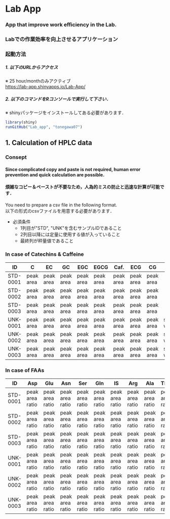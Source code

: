 # Lab App

### App that improve work efficiency in the Lab.
### Labでの作業効率を向上させるアプリケーション
### 起動方法

##### 1. 以下のURLからアクセス
※ 25 hour/monthのみアクティブ  
https://lab-app.shinyapps.io/Lab-App/

##### 2. 以下のコマンドをRコンソールで実行して下さい．  
※ shinyパッケージをインストールしてある必要があります．

```R
library(shiny)
runGitHub("Lab_app", "tonegawa07")
```

## 1. Calculation of HPLC data

### Consept

#### Since complicated copy and paste is not required, human error prevention and quick calculation are possible.

#### 煩雑なコピー＆ペーストが不要なため，人為的ミスの防止と迅速な計算が可能です．

You need to prepare a csv file in the following format.  
以下の形式のcsvファイルを用意する必要があります．

- 必須条件
  - 1列目が"STD", "UNK"を含むサンプルIDであること  
  - 2列目以降には定量に使用する値が入っていること
  - 最終列が秤量値であること

### In case of Catechins & Caffeine

| ID | C         | EC        | GC        | EGC       | EGCG      | Caf.      | ECG       | CG        | DW           |
|-------|-----------|-----------|-----------|-----------|-----------|-----------|-----------|-----------|--------------|
| STD-0001 | peak area | peak area | peak area | peak area | peak area | peak area | peak area | peak area |              |
| STD-0002 | peak area | peak area | peak area | peak area | peak area | peak area | peak area | peak area |              |
| STD-0003 | peak area | peak area | peak area | peak area | peak area | peak area | peak area | peak area |              |
| UNK-0001 | peak area | peak area | peak area | peak area | peak area | peak area | peak area | peak area | start weight |
| UNK-0002 | peak area | peak area | peak area | peak area | peak area | peak area | peak area | peak area | start weight |
| UNK-0003 | peak area | peak area | peak area | peak area | peak area | peak area | peak area | peak area | start weight |

### In case of FAAs

| ID    | Asp             | Glu             | Asn             | Ser             | Gln             | IS              | Arg             | Ala             | Thea            | GABA            | DW           |
|----------|-----------------|-----------------|-----------------|-----------------|-----------------|-----------------|-----------------|-----------------|-----------------|-----------------|--------------|
| STD-0001 | peak area ratio | peak area ratio | peak area ratio | peak area ratio | peak area ratio | peak area ratio | peak area ratio | peak area ratio | peak area ratio | peak area ratio |              |
| STD-0002 | peak area ratio | peak area ratio | peak area ratio | peak area ratio | peak area ratio | peak area ratio | peak area ratio | peak area ratio | peak area ratio | peak area ratio |              |
| STD-0003 | peak area ratio | peak area ratio | peak area ratio | peak area ratio | peak area ratio | peak area ratio | peak area ratio | peak area ratio | peak area ratio | peak area ratio |              |
| UNK-0001 | peak area ratio | peak area ratio | peak area ratio | peak area ratio | peak area ratio | peak area ratio | peak area ratio | peak area ratio | peak area ratio | peak area ratio | start weight |
| UNK-0002 | peak area ratio | peak area ratio | peak area ratio | peak area ratio | peak area ratio | peak area ratio | peak area ratio | peak area ratio | peak area ratio | peak area ratio | start weight |
| UNK-0003 | peak area ratio | peak area ratio | peak area ratio | peak area ratio | peak area ratio | peak area ratio | peak area ratio | peak area ratio | peak area ratio | peak area ratio | start weight |